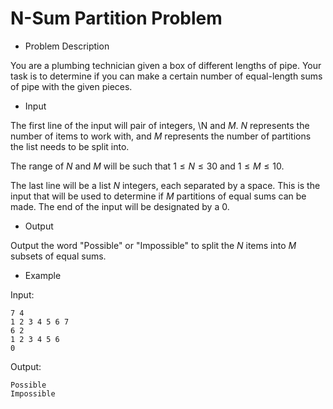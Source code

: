 # N-Sum Partition Problem

- Problem Description

You are a plumbing technician given a box of different lengths of pipe. Your task is to determine if you can make a certain number of equal-length sums of pipe with the given pieces.

- Input

The first line of the input will pair of integers, \N and $M$.
$N$ represents the number of items to work with, and $M$ represents the number of partitions the list needs to be split into.

The range of $N$ and $M$ will be such that $1 \leq N \leq 30$ and $1 \leq M \leq 10$.

The last line will be a list $N$ integers, each separated by a space. 
This is the input that will be used to determine if $M$ partitions of equal sums can be made.
The end of the input will be designated by a 0.


- Output

Output the word "Possible" or "Impossible" to split the $N$ items into $M$ subsets of equal sums.


- Example

Input:

~~~~~
7 4
1 2 3 4 5 6 7
6 2
1 2 3 4 5 6
0
~~~~~

Output:

~~~~~
Possible
Impossible
~~~~~
